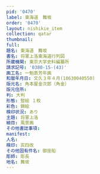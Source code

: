 ```yaml
---
pid: '0470'
label: 東海道　舞坂
order: '0470'
layout: nishikie_item
collection: qatar
thumbnail: 
full: 
題名: 東海道　舞坂
書名: 将軍上洛東海道行列図
所蔵機関: 東京大学史料編纂所
請求記号: '0380-15-(43)'
画工名: 一魁斎芳年画
和暦年月日: 文久３年４月(18630040550)
版元名: 角本屋金次郎（角金）
版元住所: 
判: 大判
形態: 竪絵 １枚
彩色: 錦絵
検印状況: あり
主題: 将軍上洛
細目: 風景画
その他書誌事項: 
manifest: 
人名: 
検印: 亥四改
その他固有件名: 御座船
彫師: 彫長
地名: 舞坂
---
```

